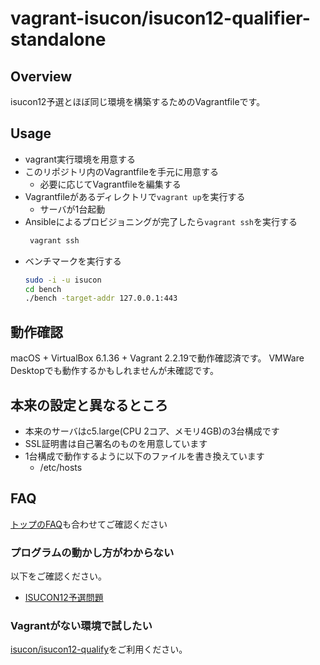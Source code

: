 # vagrant-isucon/isucon12-qualifier-standalone

## Overview

isucon12予選とほぼ同じ環境を構築するためのVagrantfileです。

## Usage

* vagrant実行環境を用意する
* このリポジトリ内のVagrantfileを手元に用意する
  * 必要に応じてVagrantfileを編集する
* Vagrantfileがあるディレクトリで`vagrant up`を実行する
  * サーバが1台起動
* Ansibleによるプロビジョニングが完了したら`vagrant ssh`を実行する
  ```sh
   vagrant ssh
  ```
* ベンチマークを実行する
  ```sh
  sudo -i -u isucon
  cd bench
  ./bench -target-addr 127.0.0.1:443
  ```

## 動作確認

macOS + VirtualBox 6.1.36 + Vagrant 2.2.19で動作確認済です。
VMWare Desktopでも動作するかもしれませんが未確認です。

## 本来の設定と異なるところ

* 本来のサーバはc5.large(CPU 2コア、メモリ4GB)の3台構成です
* SSL証明書は自己署名のものを用意しています
* 1台構成で動作するように以下のファイルを書き換えています
    * /etc/hosts

## FAQ

[トップのFAQ](../README.md)も合わせてご確認ください

### プログラムの動かし方がわからない

以下をご確認ください。

- [ISUCON12予選問題](https://github.com/isucon/isucon12-qualify)

### Vagrantがない環境で試したい

[isucon/isucon12-qualify](https://github.com/isucon/isucon12-qualify)をご利用ください。
